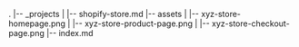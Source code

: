.
|-- _projects
|   |-- shopify-store.md
|-- assets
|   |-- xyz-store-homepage.png
|   |-- xyz-store-product-page.png
|   |-- xyz-store-checkout-page.png
|-- index.md
